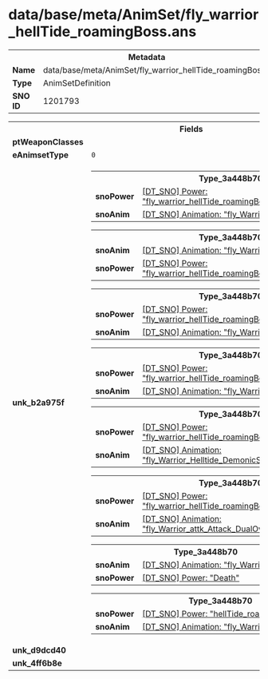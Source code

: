 <h1>data/base/meta/AnimSet/fly_warrior_hellTide_roamingBoss.ans</h1><table><tr><th colspan="100%">Metadata</th></tr><tr><td><b>Name</b></td><td>data/base/meta/AnimSet/fly_warrior_hellTide_roamingBoss.ans</td></tr><tr><td><b>Type</b></td><td>AnimSetDefinition</td></tr><tr><td><b>SNO ID</b></td><td>1201793</td></tr></table>

<table><tr><th colspan="100%">Fields</th></tr><tr><td><b>ptWeaponClasses</b></td><td></td></tr><tr><td><b>eAnimsetType</b></td><td><code>0</code></td></tr><tr><td><b>unk_b2a975f</b></td><td><table><tr><th colspan="100%">Type_3a448b70</th></tr><tr><td><b>snoPower</b></td><td><a href="..\Power\fly_warrior_hellTide_roamingBoss_attk_spitBarrageSweep.pow">[DT_SNO] Power: "fly_warrior_hellTide_roamingBoss_attk_spitBarrageSweep"</a></td></tr><tr><td><b>snoAnim</b></td><td><a href="..\Anim\fly_Warrior_attk_Spit_Arcs.ani">[DT_SNO] Animation: "fly_Warrior_attk_Spit_Arcs"</a></td></tr></table>


<table><tr><th colspan="100%">Type_3a448b70</th></tr><tr><td><b>snoAnim</b></td><td><a href="..\Anim\fly_Warrior_Attack_3Hit.ani">[DT_SNO] Animation: "fly_Warrior_Attack_3Hit"</a></td></tr><tr><td><b>snoPower</b></td><td><a href="..\Power\fly_warrior_hellTide_roamingBoss_attk_melee_3hit.pow">[DT_SNO] Power: "fly_warrior_hellTide_roamingBoss_attk_melee_3hit"</a></td></tr></table>


<table><tr><th colspan="100%">Type_3a448b70</th></tr><tr><td><b>snoPower</b></td><td><a href="..\Power\fly_warrior_hellTide_roamingBoss_stagger.pow">[DT_SNO] Power: "fly_warrior_hellTide_roamingBoss_stagger"</a></td></tr><tr><td><b>snoAnim</b></td><td><a href="..\Anim\fly_Warrior_stagger.ani">[DT_SNO] Animation: "fly_Warrior_stagger"</a></td></tr></table>


<table><tr><th colspan="100%">Type_3a448b70</th></tr><tr><td><b>snoPower</b></td><td><a href="..\Power\fly_warrior_hellTide_roamingBoss_attk_leap.pow">[DT_SNO] Power: "fly_warrior_hellTide_roamingBoss_attk_leap"</a></td></tr><tr><td><b>snoAnim</b></td><td><a href="..\Anim\fly_Warrior_helltide_attk_dash_long.ani">[DT_SNO] Animation: "fly_Warrior_helltide_attk_dash_long"</a></td></tr></table>


<table><tr><th colspan="100%">Type_3a448b70</th></tr><tr><td><b>snoPower</b></td><td><a href="..\Power\fly_warrior_hellTide_roamingBoss_attk_demonicScream.pow">[DT_SNO] Power: "fly_warrior_hellTide_roamingBoss_attk_demonicScream"</a></td></tr><tr><td><b>snoAnim</b></td><td><a href="..\Anim\fly_Warrior_Helltide_DemonicScream.ani">[DT_SNO] Animation: "fly_Warrior_Helltide_DemonicScream"</a></td></tr></table>


<table><tr><th colspan="100%">Type_3a448b70</th></tr><tr><td><b>snoPower</b></td><td><a href="..\Power\fly_warrior_hellTide_roamingBoss_escape.pow">[DT_SNO] Power: "fly_warrior_hellTide_roamingBoss_escape"</a></td></tr><tr><td><b>snoAnim</b></td><td><a href="..\Anim\fly_Warrior_attk_Attack_DualOverhead.ani">[DT_SNO] Animation: "fly_Warrior_attk_Attack_DualOverhead"</a></td></tr></table>


<table><tr><th colspan="100%">Type_3a448b70</th></tr><tr><td><b>snoAnim</b></td><td><a href="..\Anim\fly_Warrior_DeathPose.ani">[DT_SNO] Animation: "fly_Warrior_DeathPose"</a></td></tr><tr><td><b>snoPower</b></td><td><a href="..\Power\Death.pow">[DT_SNO] Power: "Death"</a></td></tr></table>


<table><tr><th colspan="100%">Type_3a448b70</th></tr><tr><td><b>snoPower</b></td><td><a href="..\Power\hellTide_roamingBoss_summoned.pow">[DT_SNO] Power: "hellTide_roamingBoss_summoned"</a></td></tr><tr><td><b>snoAnim</b></td><td><a href="..\Anim\fly_Warrior_evnt_summoned.ani">[DT_SNO] Animation: "fly_Warrior_evnt_summoned"</a></td></tr></table>


</td></tr><tr><td><b>unk_d9dcd40</b></td><td></td></tr><tr><td><b>unk_4ff6b8e</b></td><td></td></tr></table>

